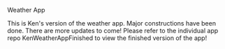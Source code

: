 Weather App

This is Ken's version of the weather app. Major constructions have been done. There are more updates to come! Please refer to the individual app repo KenWeatherAppFinished to view the finished version of the app!
